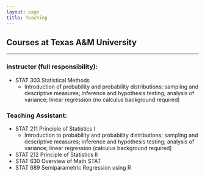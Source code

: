 ```yaml
---
layout: page
title: Teaching
---
```


## Courses at Texas A&M University
------------------------------------------------------
### Instructor (full responsibility):
- STAT 303 Statistical Methods
  - Introduction of probability and probability distributions; sampling and descriptive measures; inference and hypothesis testing; analysis of variance; linear regression (no calculus background required)

### Teaching Assistant:
- STAT 211 Principle of Statistics I
  - Introduction to probability and probability distributions; sampling and descriptive measures; inference and hypothesis testing; analysis of variance; linear regression (calculus background required)
- STAT 212 Principle of Statistics II
- STAT 630 Overview of Math STAT 
- STAT 689 Semiparametric Regression using R 


